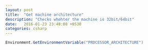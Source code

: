 ```yaml
---
layout: post
title:  "Get machine architecture"
description: "Checks whehter the machine is 32bit/64bit"
date:   2016-01-23 23:48:08 +0530
categories: csharp
---
```

```csharp
Environment.GetEnvironmentVariable("PROCESSOR_ARCHITECTURE")
```
